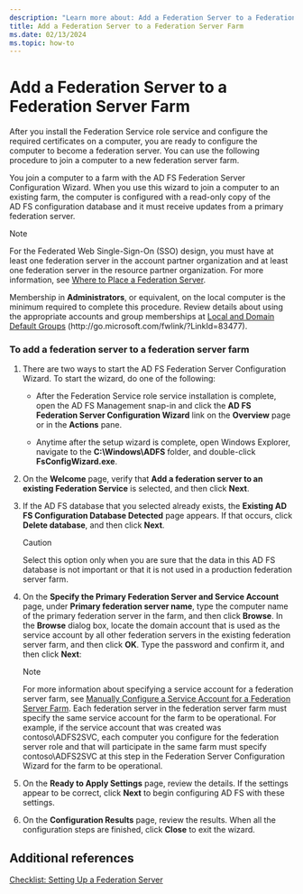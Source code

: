 ```yaml
---
description: "Learn more about: Add a Federation Server to a Federation Server Farm"
title: Add a Federation Server to a Federation Server Farm
ms.date: 02/13/2024
ms.topic: how-to
---
```


# Add a Federation Server to a Federation Server Farm


After you install the Federation Service role service and configure the required certificates on a computer, you are ready to configure the computer to become a federation server. You can use the following procedure to join a computer to a new federation server farm.

You join a computer to a farm with the AD FS Federation Server Configuration Wizard. When you use this wizard to join a computer to an existing farm, the computer is configured with a read\-only copy of the AD FS configuration database and it must receive updates from a primary federation server.

> [!NOTE]
> For the Federated Web Single\-Sign\-On \(SSO\) design, you must have at least one federation server in the account partner organization and at least one federation server in the resource partner organization. For more information, see [Where to Place a Federation Server](/previous-versions/windows/it-pro/windows-server-2012-R2-and-2012/dd807127(v=ws.11)).

Membership in **Administrators**, or equivalent, on the local computer is the minimum required to complete this procedure.  Review details about using the appropriate accounts and group memberships at [Local and Domain Default Groups](/previous-versions/orphan-topics/ws.10/dd728026(v=ws.10)) \(http:\/\/go.microsoft.com\/fwlink\/?LinkId\=83477\).

### To add a federation server to a federation server farm

1.  There are two ways to start the AD FS Federation Server Configuration Wizard. To start the wizard, do one of the following:

    -   After the Federation Service role service installation is complete, open the AD FS Management snap\-in and click the **AD FS Federation Server Configuration Wizard** link on the **Overview** page or in the **Actions** pane.

    -   Anytime after the setup wizard is complete, open Windows Explorer, navigate to the **C:\\Windows\\ADFS** folder, and double\-click **FsConfigWizard.exe**.

2.  On the **Welcome** page, verify that **Add a federation server to an existing Federation Service** is selected, and then click **Next**.

3.  If the AD FS database that you selected already exists, the **Existing AD FS Configuration Database Detected** page appears. If that occurs, click **Delete database**, and then click **Next**.

    > [!CAUTION]
    > Select this option only when you are sure that the data in this AD FS database is not important or that it is not used in a production federation server farm.

4.  On the **Specify the Primary Federation Server and Service Account** page, under **Primary federation server name**, type the computer name of the primary federation server in the farm, and then click **Browse**. In the **Browse** dialog box, locate the domain account that is used as the service account by all other federation servers in the existing federation server farm, and then click **OK**. Type the password and confirm it, and then click **Next**:

    > [!NOTE]
    > For more information about specifying a service account for a federation server farm, see [Manually Configure a Service Account for a Federation Server Farm](Manually-Configure-a-Service-Account-for-a-Federation-Server-Farm.md). Each federation server in the federation server farm must specify the same service account for the farm to be operational. For example, if the service account that was created was contoso\\ADFS2SVC, each computer you configure for the federation server role and that will participate in the same farm must specify contoso\\ADFS2SVC at this step in the Federation Server Configuration Wizard for the farm to be operational.

5.  On the **Ready to Apply Settings** page, review the details. If the settings appear to be correct, click **Next** to begin configuring AD FS with these settings.

6.  On the **Configuration Results** page, review the results. When all the configuration steps are finished, click **Close**  to exit the wizard.

## Additional references
[Checklist: Setting Up a Federation Server](Checklist--Setting-Up-a-Federation-Server.md)
